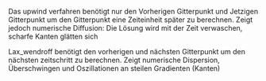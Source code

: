 Das upwind verfahren benötigt nur den Vorherigen Gitterpunkt und Jetzigen Gitterpunkt um den Gitterpunkt eine Zeiteinheit später zu berechnen. Zeigt jedoch numerische Diffusion: Die Lösung wird mit der Zeit verwaschen, scharfe Kanten glätten sich

Lax_wendroff benötigt den vorherigen und nächsten Gitterpunkt um den nächsten zeitschritt zu berechnen. Zeigt numerische Dispersion, Überschwingen und Oszillationen an steilen Gradienten (Kanten)

